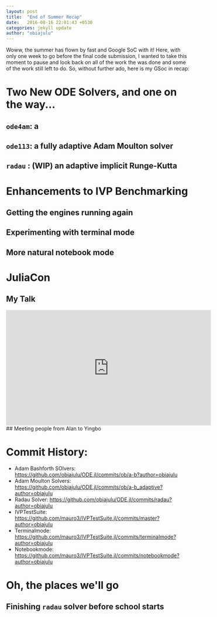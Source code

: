 ```yaml
---
layout: post
title:  "End of Summer Recap"
date:   2016-08-16 22:01:43 +0530
categories: jekyll update
author: "obiajulu"
---
```

Woww, the summer has flown by fast and Google SoC with it! Here, with only one week to go before the final code submission, I wanted to take this moment to pause and look back on all of the work the was done and some of the work still left to do. So, without further ado, here is my GSoc in recap:

# Two New ODE Solvers, and one on the way...
## `ode4am`: a 
## `ode113`: a fully adaptive Adam Moulton solver
## `radau` : (WIP) an adaptive implicit Runge-Kutta

# Enhancements to IVP Benchmarking
## Getting the engines running again
## Experimenting with terminal mode
## More natural notebook mode

# JuliaCon
## My Talk
<iframe width="560" height="315" src="https://www.youtube.com/embed/dONbskqVMVs" frameborder="0" allowfullscreen></iframe>
## Meeting people from Alan to Yingbo

# Commit History:
- Adam Bashforth SOlvers: https://github.com/obiajulu/ODE.jl/commits/ob/a-b?author=obiajulu
- Adam Moulton Solvers: https://github.com/obiajulu/ODE.jl/commits/ob/a-b_adaptive?author=obiajulu
- Radau Solver: https://github.com/obiajulu/ODE.jl/commits/radau?author=obiajulu
- IVPTestSuite: https://github.com/mauro3/IVPTestSuite.jl/commits/master?author=obiajulu  
- Terminalmode: https://github.com/mauro3/IVPTestSuite.jl/commits/terminalmode?author=obiajulu
- Notebookmode: https://github.com/mauro3/IVPTestSuite.jl/commits/notebookmode?author=obiajulu

# Oh, the places we'll go
## Finishing `radau` solver before school starts
